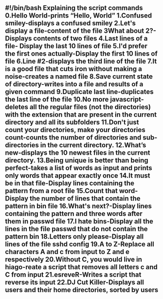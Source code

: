 #!/bin/bash
Explaining the script commands
0.Hello World-prints “Hello, World”
1.Confused smiley-displays a confused smiley 
2.Let's display a file-content of the file
3What about 2?-Displays contents of two files
4.Last lines of a file- Display the last 10 lines of file
5.I'd prefer the first ones actually-Display the first 10 lines of file
6.Line #2-displays the third line of the file 
7.It is a good file that cuts iron without making a noise-creates a named file
8.Save current state of directory-writes into a file and results of a given command
9.Duplicate last line-duplicates the last line of the file
10.No more javascript-deletes all the regular files (not the directories) with the extension that are present in the current directory and all its subfolders
11.Don't just count your directories, make your directories count-counts the number of directories and sub-directories in the current directory.
12.What’s new-displays the 10 newest files in the current directory.
13.Being unique is better than being perfect-takes a list of words as input and prints only words that appear exactly once
14.It must be in that file-Display lines containing the pattern from a root file
15.Count that word-Display the number of lines that contain the pattern in bin file
16.What's next?-Display lines containing the pattern and three words after them in passwd file
17.I hate bins-Display all the lines in the file passwd that do not contain the pattern bin
18.Letters only please-Display all lines of the file sshd config
19.A to Z-Replace all characters A and c from input to Z and e respectively
20.Without C, you would live in hiago-reate a script that removes all letters c and C from input
21.esreveR-Writes a script that reverse its input
22.DJ Cut Killer-Displays all users and their home directories, sorted by users
-
